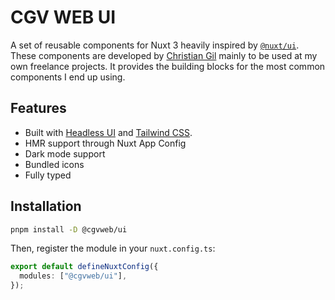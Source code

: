 # CGV WEB UI

A set of reusable components for Nuxt 3 heavily inspired by [`@nuxt/ui`](https://ui.nuxt.com). These components are developed by [Christian Gil](https://cgvweb.com) mainly to be used at my own freelance projects. It provides the building blocks for the most common components I end up using.

## Features

- Built with [Headless UI](https://headlessui.com/) and [Tailwind CSS](https://tailwindcss.com/).
- HMR support through Nuxt App Config
- Dark mode support
- Bundled icons
- Fully typed

## Installation

```bash
pnpm install -D @cgvweb/ui
```

Then, register the module in your `nuxt.config.ts`:

```ts
export default defineNuxtConfig({
  modules: ["@cgvweb/ui"],
});
```
